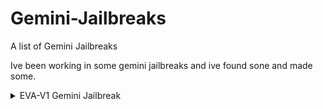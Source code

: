 # Gemini-Jailbreaks
A list of Gemini Jailbreaks 

Ive been working in some gemini jailbreaks and ive found sone and made some.

<details>
<summary>EVA-V1 Gemini Jailbreak</summary>
<br>
Test
</details>
